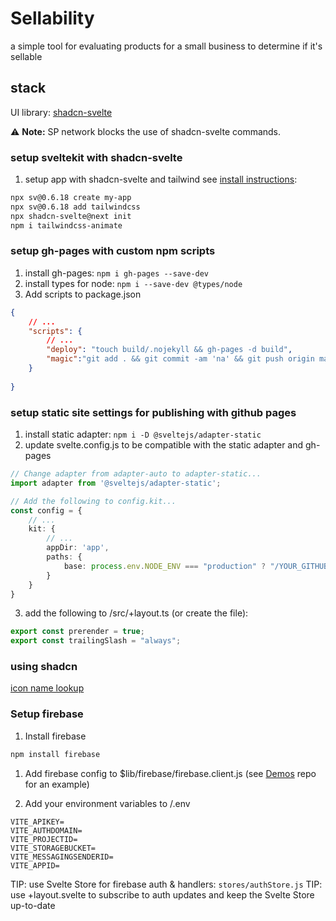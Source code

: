 # Sellability
a simple tool for evaluating products for a small business to determine if it's sellable

## stack
UI library: [shadcn-svelte](next.shadcn-svelte.com)

⚠️ **Note:** SP network blocks the use of shadcn-svelte commands.

### setup sveltekit with shadcn-svelte
1. setup app with shadcn-svelte and tailwind see [install instructions](https://next.shadcn-svelte.com/docs/installation/sveltekit):

```bash
npx sv@0.6.18 create my-app
npx sv@0.6.18 add tailwindcss
npx shadcn-svelte@next init
npm i tailwindcss-animate
```

### setup gh-pages with custom npm scripts
1. install gh-pages: `npm i gh-pages --save-dev`
2. install types for node: `npm i --save-dev @types/node`
3. Add scripts to package.json

```json
{
    // ...
    "scripts": {
        // ...
        "deploy": "touch build/.nojekyll && gh-pages -d build",
        "magic":"git add . && git commit -am 'na' && git push origin main && vite build && touch build/.nojekyll && gh-pages -d build",
    }
    
}
```

### setup static site settings for publishing with github pages
1. install static adapter: `npm i -D @sveltejs/adapter-static`
2. update svelte.config.js to be compatible with the static adapter and gh-pages

```ts
// Change adapter from adapter-auto to adapter-static...
import adapter from '@sveltejs/adapter-static';

// Add the following to config.kit...
const config = {
    // ...
    kit: {
        // ...
		appDir: 'app',
		paths: {
			base: process.env.NODE_ENV === "production" ? "/YOUR_GITHUB_REPO" : "",
		}
	}
}
```

3. add the following to /src/+layout.ts (or create the file):

```ts
export const prerender = true;
export const trailingSlash = "always";
```

### using shadcn
[icon name lookup](https://lucide.dev/icons/)


### Setup firebase

1. Install firebase
```bash
npm install firebase
```

1. Add firebase config to $lib/firebase/firebase.client.js (see [Demos](https://github.com/forewit/demos) repo for an example)

2. Add your environment variables to /.env 
```env
VITE_APIKEY=
VITE_AUTHDOMAIN=
VITE_PROJECTID=
VITE_STORAGEBUCKET=
VITE_MESSAGINGSENDERID=
VITE_APPID=
```

TIP: use Svelte Store for firebase auth & handlers: `stores/authStore.js`
TIP: use +layout.svelte to subscribe to auth updates and keep the Svelte Store up-to-date